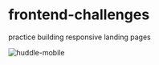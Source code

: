 # frontend-challenges
practice building responsive landing pages

![huddle-mobile](https://user-images.githubusercontent.com/44347111/114623395-20e0b180-9ca7-11eb-9171-6f3e17e2c1ce.png)


